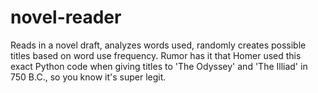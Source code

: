 # novel-reader
Reads in a novel draft, analyzes words used, randomly creates possible titles based on word use frequency. Rumor has it that Homer used this exact Python code when giving titles to 'The Odyssey' and 'The Illiad' in 750 B.C., so you know it's super legit.
